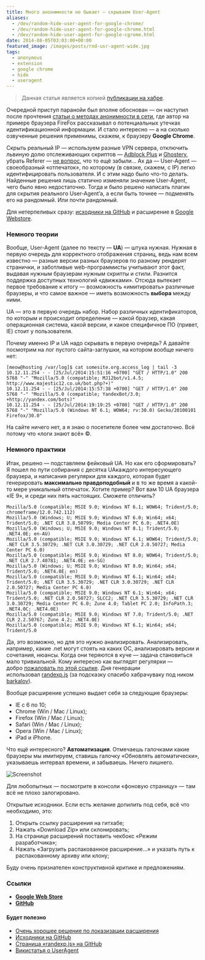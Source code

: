```yaml
---
title: Много анонимности не бывает — скрываем User-Agent
aliases:
  - /dev/random-hide-user-agent-for-google-chrome/
  - /dev/random-hide-user-agent-for-google-chrome.html
  - /dev/random-hide-user-agent-for-google-cgrome.html
date: 2014-08-05T03:03:00+00:00
featured_image: /images/posts/rnd-usr-agent-wide.jpg
tags:
  - anonymous
  - extension
  - google chrome
  - hide
  - useragent
---
```


> Данная статья является копией [публикации на хабре].

Очередной приступ паранойи был вполне обоснован — он наступил после прочтения [статьи о методах анонимности в сети], где автор на примере браузера FireFox рассказывал о потенциальных утечках идентификационной информации. И стало интересно — а на сколько озвученные решения применимы, скажем, к браузеру **Google Chrome**.

<!--more-->

Скрыть реальный IP — используем разные VPN сервера, отключить львиную долю отслеживающих скриптов — [Adblock Plus] и [Ghostery], убрать Referer — [не вопрос], что то ещё забыли… Ах да — User-Agent — своеобразный &#171;отпечаток&#187;, по которому (в связке, скажем, с IP) легко идентифицировать пользователя. И с этим надо было что-то делать. Найденные решения лишь статично изменяли значение User-Agent, чего было явно недостаточно. Тогда и было решено написать плагин для скрытия реального User-Agent’a, а если быть точнее — подменять его на рандомный. Или почти рандомный.

Для нетерпеливых сразу: [исходники на GitHub] и расширение в [Google Webstore].

### Немного теории

Вообще, User-Agent (далее по тексту — **UA**) — штука нужная. Нужная в первую очередь для корректного отображения страниц, ведь нам всем известно — разные версии разных браузеров по разному рендерят странички, и заботливые web-программисты учитывают этот факт, выдавая нужным браузерам нужным скрипты и стили. Разнится поддержка доступных технологий «движками». Отсюда вытекает первое требование к итогу — возможность «имитировать» различные браузеры, и что самое важное — иметь возможность **выбора** между ними.
  
UA — это в первую очередь набор. Набор различных идентификаторов, по которым и происходит определение — какой браузер, какая операционная система, какой версии, и какое специфичное ПО (привет, IE) стоит у пользователя.
  
Почему именно IP и UA надо скрывать в первую очередь? А давайте посмотрим на лог пустого сайта-заглушки, на котором вообще ничего нет:

```
[meow@hosting /var/log]$ cat somesite.org.access_log | tail -3
10.12.11.254 - - [25/Jul/2014:15:51:16 +0700] "GET / HTTP/1.0" 200 5768 "-" "Mozilla/5.0 (compatible; MJ12bot/v1.4.5; http://www.majestic12.co.uk/bot.php?+)"
10.12.11.254 - - [25/Jul/2014:15:57:38 +0700] "GET / HTTP/1.0" 200 5768 "-" "Mozilla/5.0 (compatible; YandexBot/3.0; +http://yandex.com/bots)"
10.12.11.254 - - [25/Jul/2014:19:19:25 +0700] "GET / HTTP/1.0" 200 5768 "-" "Mozilla/5.0 (Windows NT 6.1; WOW64; rv:30.0) Gecko/20100101 Firefox/30.0"
```

На сайте ничего нет, а я знаю о посетителе более чем достаточно. Всё потому что «логи знают всё» ©.

### Немного практики

Итак, решено — подставляем фейковый UA. Но как его сформировать? Я пошел по пути собирания с десятка UAкаждого интересующего браузера, и написания регулярки для каждого, которая будет генерировать **максимально правдоподобный** и в то же время а какой-то мере уникальный отпечаток. Хотите пример? Вот вам 10 UA браузера «IE 9», и среди них пять настоящих. Сможете отличить?

```
Mozilla/5.0 (compatible; MSIE 9.0; Windows NT 6.1; WOW64; Trident/5.0; chromeframe/12.0.742.112)
Mozilla/5.0 (Windows; U; MSIE 9.0; Windows NT 6.0; Win64; x64; Trident/5.0; .NET CLR 3.8.50799; Media Center PC 6.0; .NET4.0E)
Mozilla/5.0 (Windows; U; MSIE 9.0; Windows NT 8.1; Trident/5.0; .NET4.0E; en-AU)
Mozilla/5.0 (compatible; MSIE 9.0; Windows NT 6.1; WOW64; Trident/5.0; .NET CLR 3.5.30729; .NET CLR 3.0.30729; .NET CLR 2.0.50727; Media Center PC 6.0)
Mozilla/5.0 (compatible; MSIE 9.0; Windows NT 8.0; WOW64; Trident/5.0; .NET CLR 2.7.40781; .NET4.0E; en-SG)
Mozilla/5.0 (Windows; U; MSIE 9.0; Windows NT 8.0; Win64; x64; Trident/5.0; .NET4.0E; en)
Mozilla/5.0 (compatible; MSIE 9.0; Windows NT 6.1; Win64; x64; Trident/5.0; .NET CLR 3.5.30729; .NET CLR 3.0.30729; .NET CLR 2.0.50727; Media Center PC 6.0)
Mozilla/5.0 (compatible; MSIE 9.0; Windows NT 6.1; Win64; x64; Trident/5.0; .NET CLR 2.0.50727; SLCC2; .NET CLR 3.5.30729; .NET CLR 3.0.30729; Media Center PC 6.0; Zune 4.0; Tablet PC 2.0; InfoPath.3; .NET4.0C; .NET4.0E)
Mozilla/5.0 (compatible; MSIE 9.0; Windows NT 7.0; Trident/5.0; .NET CLR 2.2.50767; Zune 4.2; .NET4.0E)
Mozilla/5.0 (compatible; MSIE 9.0; Windows NT 6.1; Win64; x64; Trident/5.0
```

Да, это возможно, но для это нужно анализировать. Анализировать, например, какие .net могут стоять на каких ОС, анализировать версии и сочетания, нюансы. Когда они теряются в куче — задача становиться мало тривиальной. Кому интересно как выглядят регулярки — добро [пожаловать по этой ссылке]. Дня генерации использовал [randexp.js] (за подсказку спасибо хабрачуваку под ником [barkalov]).

Вообще расширение успешно выдает себя за следующие браузеры:

* IE с 6 по 10;
* Chrome (Win / Mac / Linux);
* Firefox (Win / Mac / Linux);
* Safari (Win / Mac / Linux);
* Opera (Win / Mac / Linux);
* iPad и iPhone.

Что ещё интересного? **Автоматизация**. Отмечаешь галочками какие браузеры мы имитируем, ставишь галочку «Обновлять автоматически», указываешь интервал времени, и забываешь. Ничего лишнего.

![Screenshot](https://hsto.org/files/929/202/77b/92920277b5c24e46b7040893e4037a02.png)

Для любопытных — посмотрите в консоли «фоновую страницу» — там всё не плохо залогировано.

Открытые исходники. Если есть желание допилить под себя, всё что необходимо, это:

  1. Открыть ссылку расширения на гитхабе;
  2. Нажать «Download Zip» или склонировать;
  3. На странице расширений поставить чекбокс «Режим разработчика»;
  4. Нажать «Загрузить распакованное расширение…» и указать путь к распакованному архиву или клону;

Буду очень признателен конструктивной критике и предложениям.

### Ссылки

* **[Google Web Store]**
* **[GitHub]**

#### Будет полезно

* [Очень хорошее решение по локазизации расширения]
* [Исходники на GitHub]
* [Страница «randexp.js» на GitHub]
* [Викистатья о UserAgent]

[публикации на хабре]: https://habr.com/post/231107/
[статьи о методах анонимности в сети]: https://habr.com/post/203680/
[Adblock Plus]: https://chrome.google.com/webstore/detail/adblock-plus/cfhdojbkjhnklbpkdaibdccddilifddb
[Ghostery]: https://chrome.google.com/webstore/detail/ghostery/mlomiejdfkolichcflejclcbmpeaniij
[не вопрос]: https://chrome.google.com/webstore/detail/referer-control/hnkcfpcejkafcihlgbojoidoihckciin
[исходники на GitHub]: https://github.com/tarampampam/random-user-agent
[Google Webstore]: https://chrome.google.com/webstore/detail/random-hide-user-agent/einpaelgookohagofgnnkcfjbkkgepnp
[пожаловать по этой ссылке]: https://github.com/tarampampam/random-user-agent/blob/master/background.js
[randexp.js]: http://github.com/fent/randexp.js
[barkalov]: https://habr.com/users/barkalov/
[Google Web Store]: https://chrome.google.com/webstore/detail/random-hide-user-agent/einpaelgookohagofgnnkcfjbkkgepnp
[GitHub]: https://github.com/tarampampam/random-user-agent
[Очень хорошее решение по локазизации расширения]: http://codethug.com/2013/02/08/clean-markup-with-chrome-extension-i18n/
[Исходники на GitHub]: http://github.com/tarampampam/random-user-agent
[Страница «randexp.js» на GitHub]: http://github.com/fent/randexp.js
[Викистатья о UserAgent]: http://ru.wikipedia.org/wiki/User_Agent
